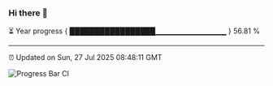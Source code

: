 ### Hi there 👋

⏳ Year progress { █████████████████▁▁▁▁▁▁▁▁▁▁▁▁▁ } 56.81 %

---

⏰ Updated on Sun, 27 Jul 2025 08:48:11 GMT

![Progress Bar CI](https://github.com/IshwaranRudhara/GIT-ACTION/workflows/Progress%20Bar%20CI/badge.svg)
